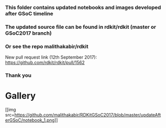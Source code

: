 ### This folder contains updated notebooks and images developed after GSoC timeline
### The updated source file can be found in rdkit/rdkit (master or GSoC2017 branch)
### Or see the repo malithakabir/rdkit
New pull request link (12th September 2017): https://github.com/rdkit/rdkit/pull/1562
### Thank you
# Gallery
[[img src=https://github.com/malithakabir/RDKitGSoC2017/blob/master/updateAfterGSoC/notebook_1.png]]
